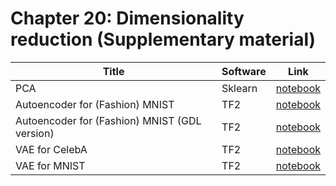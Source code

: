 # Chapter 20: Dimensionality reduction  (Supplementary material)

[pca]: https://colab.research.google.com/github/probml/pyprobml/blob/master/notebooks/pca.ipynb
[ae]: https://colab.research.google.com/github/probml/pyprobml/blob/master/notebooks/ae_mnist_tf.ipynb
[ae2]: https://colab.research.google.com/github/probml/pyprobml/blob/master/notebooks/ae_mnist_gdl_tf.ipynb
[vae]: https://colab.research.google.com/github/probml/pyprobml/blob/master/notebooks/vae_celeba_tf.ipynb
[vae2]: https://colab.research.google.com/github/probml/pyprobml/blob/master/notebooks/vae_mnist_gdl_tf.ipynb

|Title|Software|Link|
|-----------|----|----|
|PCA| Sklearn| [notebook][pca]|
|Autoencoder for (Fashion) MNIST| TF2| [notebook][ae]|
|Autoencoder for (Fashion) MNIST (GDL version)| TF2| [notebook][ae2]|
|VAE for CelebA| TF2| [notebook][vae]|
|VAE for MNIST| TF2| [notebook][vae2]|
